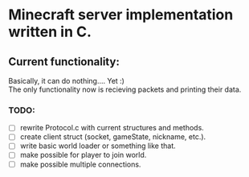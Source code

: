 # Minecraft server implementation written in C.

## Current functionality:
Basically, it can do nothing.... Yet :) \
The only functionality now is recieving packets and printing their data.

### TODO:
  - [ ] rewrite Protocol.c with current structures and methods.
  - [ ] create client struct (socket, gameState, nickname, etc.).
  - [ ] write basic world loader or something like that.
  - [ ] make possible for player to join world.
  - [ ] make possible multiple connections.
